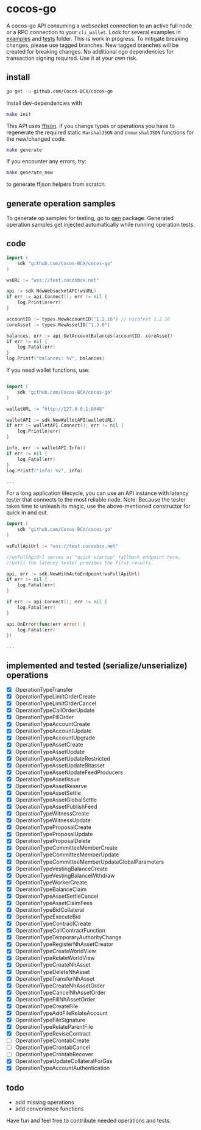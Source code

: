 # cocos-go

A cocos-go API consuming a websocket connection to an active full node or a RPC connection to your `cli_wallet`. 
Look for several examples in [examples](/examples) and [tests](/tests) folder. This is work in progress. To mitigate breaking changes, please use tagged branches. New tagged branches will be created for breaking changes. No additional cgo dependencies for transaction signing required. Use it at your own risk. 

## install

```bash
go get -u github.com/Cocos-BCX/cocos-go
```

Install dev-dependencies with

```bash
make init
```

This API uses [ffjson](https://github.com/pquerna/ffjson). 
If you change types or operations you have to regenerate the required static `MarshalJSON` and `UnmarshalJSON` functions for the new/changed code.

```bash
make generate
```

If you encounter any errors, try: 

```bash
make generate_new
```

to generate ffjson helpers from scratch.

## generate operation samples
To generate op samples for testing, go to [gen](/gen) package.
Generated operation samples get injected automatically while running operation tests.

## code

```go
import (
	sdk "github.com/Cocos-BCX/cocos-go"
)

wsURL := "wss://test.cocosbcx.net"

api := sdk.NewWebsocketAPI(wsURL)
if err := api.Connect(); err != nil {
	log.Println(err)
}

accountID := types.NewAccountID("1.2.16") // nicotest 1.2.16
coreAsset := types.NewAssetID("1.3.0")

balances, err := api.GetAccountBalances(accountID, coreAsset)
if err != nil {
	log.Fatal(err)
}
log.Printf("balances: %v", balances)
```

If you need wallet functions, use:

```go

import (
	sdk "github.com/Cocos-BCX/cocos-go"
)

walletURL := "http://127.0.0.1:8048"

walletAPI := sdk.NewWalletAPI(walletURL)
if err := walletAPI.Connect(); err != nil {
	log.Println(err)
}

info, err := walletAPI.Info()
if err != nil {
	log.Fatal(err)
}
log.Printf("info: %v", info)

...
```

For a long application lifecycle, you can use an API instance with latency tester that connects to the most reliable node.
Note: Because the tester takes time to unleash its magic, use the above-mentioned constructor for quick in and out.

```go
import (
	sdk "github.com/Cocos-BCX/cocos-go"
)

wsFullApiUrl := "wss://test.cocosbcx.net"

//wsFullApiUrl serves as "quick startup" fallback endpoint here, 
//until the latency tester provides the first results.

api, err := sdk.NewWithAutoEndpoint(wsFullApiUrl)
if err != nil {
	log.Fatal(err)
}

if err := api.Connect(); err != nil {
	log.Fatal(err)
}

api.OnError(func(err error) {
	log.Fatal(err)
})

...
```

## implemented and tested (serialize/unserialize) operations

- [x] OperationTypeTransfer                              
- [x] OperationTypeLimitOrderCreate                      
- [x] OperationTypeLimitOrderCancel                      
- [x] OperationTypeCallOrderUpdate                       
- [x] OperationTypeFillOrder                             
- [x] OperationTypeAccountCreate                         
- [x] OperationTypeAccountUpdate                         
- [x] OperationTypeAccountUpgrade                        
- [x] OperationTypeAssetCreate                           
- [x] OperationTypeAssetUpdate                           
- [x] OperationTypeAssetUpdateRestricted                 
- [x] OperationTypeAssetUpdateBitasset                   
- [x] OperationTypeAssetUpdateFeedProducers              
- [x] OperationTypeAssetIssue                            
- [x] OperationTypeAssetReserve                          
- [x] OperationTypeAssetSettle                           
- [x] OperationTypeAssetGlobalSettle                     
- [x] OperationTypeAssetPublishFeed                      
- [x] OperationTypeWitnessCreate                         
- [x] OperationTypeWitnessUpdate                         
- [x] OperationTypeProposalCreate                        
- [x] OperationTypeProposalUpdate                        
- [x] OperationTypeProposalDelete                        
- [x] OperationTypeCommitteeMemberCreate                 
- [x] OperationTypeCommitteeMemberUpdate                 
- [x] OperationTypeCommitteeMemberUpdateGlobalParameters  
- [x] OperationTypeVestingBalanceCreate                  
- [x] OperationTypeVestingBalanceWithdraw                
- [x] OperationTypeWorkerCreate                          
- [x] OperationTypeBalanceClaim                          
- [x] OperationTypeAssetSettleCancel                     
- [x] OperationTypeAssetClaimFees                        
- [x] OperationTypeBidCollateral                         
- [x] OperationTypeExecuteBid                            
- [x] OperationTypeContractCreate                        
- [x] OperationTypeCallContractFunction                  
- [x] OperationTypeTemporaryAuthorityChange              
- [x] OperationTypeRegisterNhAssetCreator                
- [x] OperationTypeCreateWorldView                       
- [x] OperationTypeRelateWorldView                       
- [x] OperationTypeCreateNhAsset                         
- [x] OperationTypeDeleteNhAsset                         
- [x] OperationTypeTransferNhAsset                       
- [x] OperationTypeCreateNhAssetOrder                    
- [x] OperationTypeCancelNhAssetOrder                    
- [x] OperationTypeFillNhAssetOrder                      
- [x] OperationTypeCreateFile                            
- [x] OperationTypeAddFileRelateAccount                  
- [x] OperationTypeFileSignature                         
- [x] OperationTypeRelateParentFile                      
- [x] OperationTypeReviseContract                        
- [ ] OperationTypeCrontabCreate                         
- [ ] OperationTypeCrontabCancel                         
- [ ] OperationTypeCrontabRecover                        
- [x] OperationTypeUpdateCollateralForGas                
- [x] OperationTypeAccountAuthentication                 

## todo   
* add missing operations   
* add convenience functions   

Have fun and feel free to contribute needed operations and tests.   
